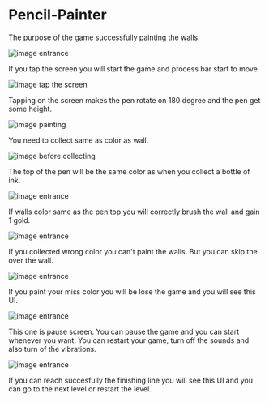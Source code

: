# Pencil-Painter

The purpose of the game successfully painting the walls.

![image entrance](https://github.com/bahriztr/Pencil-Painter/blob/main/imagine/1.entrance.png)

If you tap the screen you will start the game and process bar start to move.

![image tap the screen](https://github.com/bahriztr/Pencil-Painter/blob/main/imagine/2.tap%20the%20screen.png)

Tapping on the screen makes the pen rotate on 180 degree and the pen get some height.

![image painting](https://github.com/bahriztr/Pencil-Painter/blob/main/imagine/4.before%20collecting.png)

You need to collect same as color as wall.

![image before collecting](https://github.com/bahriztr/Pencil-Painter/blob/main/imagine/4.before%20collecting.png)

The top of the pen will be the same color as when you collect a bottle of ink. 

![image entrance](https://github.com/bahriztr/Pencil-Painter/blob/main/imagine/3.painting.png)

If walls color same as the pen top you will correctly brush the wall and gain 1 gold.

![image entrance](https://github.com/bahriztr/Pencil-Painter/blob/main/imagine/6.before%20misspainting.png)

If you collected wrong color you can't paint the walls. But you can skip the over the wall.

![image entrance](https://github.com/bahriztr/Pencil-Painter/blob/main/imagine/7.after%20misspainting.png)

If you paint your miss color you will be lose the game and you will see this UI.

![image entrance](https://github.com/bahriztr/Pencil-Painter/blob/main/imagine/8.ui.png)

This one is pause screen. You can pause the game and you can start whenever you want. You can restart your game, turn off the sounds and also turn of the vibrations.

![image entrance](https://github.com/bahriztr/Pencil-Painter/blob/main/imagine/9.finishing.png)

If you can reach succesfully the finishing line you will see this UI and you can go to the next level or restart the level.
